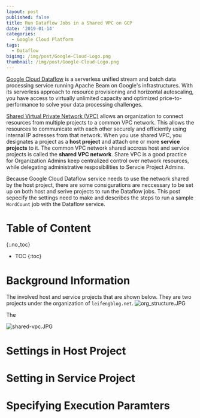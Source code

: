 ```yaml
---
layout: post
published: false
title: Run Dataflow Jobs in a Shared VPC on GCP
date: '2019-01-14'
categories:
  - Google Cloud Platform
tags:
  - Dataflow
bigimg: /img/post/Google-Cloud-Logo.png
thumbnail: /img/post/Google-Cloud-Logo.png
---
```


[Google Cloud Dataflow](https://cloud.google.com/dataflow/#benefits) is a serverless unified stream and batch data processing service running Apache Beam on Google's infrastructures. With its serverless approach to resource provisioning and horizontal autoscaling, you have access to virtually unlimited capacity and optimized price-to-performance to solve your data processing challenges.
<!--more-->

[Shared Virtual Private Network (VPC)](https://cloud.google.com/vpc/docs/shared-vpc) allows an organization to connect resources from multiple projects to a common VPC network. This allows the resources to communicate with each other securely and efficiently using internal IP adresses from that network. When you use shared VPC, you designates a project as a **host project** and attach one or more **service projects** to it. The common VPC network shared accross host and service projects is called the **shared VPC network**. Share VPC is a good practice for Organization Admins keep centralized control over network resources, while delegating administrative resposibilities to Servcie Project Admins.

Because Google Cloud Dataflow service needs to use the network shared by the host project, there are some consigurations are neccessary to be set up on both host and serive projects to run the Dataflow jobs. This post sepecify the settings need to make and describes the steps to run a sample `WordCount` job with the Dataflow service.


# Table of Content

{:.no_toc}

* TOC
{:toc}

# Background Information

The involved host and service projects that are shown below. They are two projects under the organization of `leifengblog.net`.
![org_structure.JPG]({{site.baseurl}}/img/org_structure.JPG)

The


![shared-vpc.JPG]({{site.baseurl}}/img/shared-vpc.JPG)



# Settings in Host Project



# Setting in Service Project




# Specifying Execution Paramters
